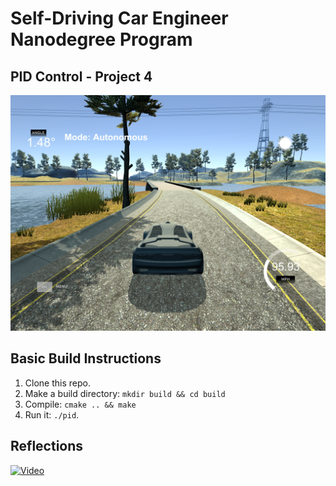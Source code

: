 # Self-Driving Car Engineer Nanodegree Program

## PID Control - Project 4

<p align="center">
    <img src="./imgs/img.png" width="1000">
</p>


## Basic Build Instructions

1. Clone this repo.
2. Make a build directory: `mkdir build && cd build`
3. Compile: `cmake .. && make`
4. Run it: `./pid`. 

## Reflections


[![Video](./imgs/youtube.png)](https://youtu.be/eQGfbPIb1_U)
